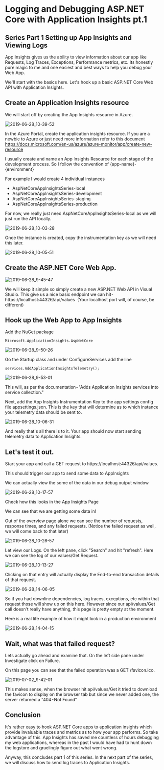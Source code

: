 # Logging and Debugging ASP.NET Core with Application Insights pt.1

## Series Part 1 Setting up App Insights and Viewing Logs

App Insights gives us the ability to view information about our app like Requests, Log Traces, Exceptions, Performance metrics, etc. Its honestly pure magic to me and one easiest and best ways to help you debug your Web App.

We'll start with the basics here. Let's hook up a basic ASP.NET Core Web API with Application Insights.

## Create an Application Insights resource

We will start off by creating the App Insights resource in Azure.

![2019-06-28_10-39-52](https://user-images.githubusercontent.com/27027488/60522937-7bb24000-9caf-11e9-937c-40be2bec374b.png)

In the Azure Portal, create the application insights resource. If you are a newbie to Azure or just need more information refer to this document https://docs.microsoft.com/en-us/azure/azure-monitor/app/create-new-resource

I usually create and name an App Insights Resource for each stage of the development process.
So I follow the convention of {app-name}-{environment}

For example I would create 4 individual instances

* AspNetCoreAppInsightsSeries-local
* AspNetCoreAppInsightsSeries-development
* AspNetCoreAppInsightsSeries-staging
* AspNetCoreAppInsightsSeries-production

For now, we really just need AspNetCoreAppInsightsSeries-local as we will just run the API locally.

![2019-06-28_10-03-28](https://user-images.githubusercontent.com/27027488/60522716-21b17a80-9caf-11e9-96e5-1a331b99dfa4.png)

Once the instance is created, copy the instrumentation key as we will need this later.

![2019-06-28_10-05-51](https://user-images.githubusercontent.com/27027488/60524026-6b9b6000-9cb1-11e9-96c4-51d2f99bd67e.png)

## Create the ASP.NET Core Web App.

![2019-06-28_9-45-47](https://user-images.githubusercontent.com/27027488/60522552-d5fed100-9cae-11e9-94d0-448b1eb50831.png)

We will keep it simple so simply create a new ASP.NET Web API in Visual Studio.
This give us a nice basic endpoint we can hit - https://localhost:44326/api/values 
(Your localhost port will, of course, be different)


## Hook up the Web App to App Insights

Add the NuGet package 

`Microsoft.ApplicationInsights.AspNetCore`

![2019-06-28_9-50-26](https://user-images.githubusercontent.com/27027488/60522662-0a728d00-9caf-11e9-949e-92526d891281.png)

Go the Startup class and under ConfigureServices add the line 

`services.AddApplicationInsightsTelemetry();`

![2019-06-28_9-53-01](https://user-images.githubusercontent.com/27027488/60522691-178f7c00-9caf-11e9-9c16-6e17b53398e0.png)

This will, as per the documentation - "Adds Application Insights services into service collection."

Next, add the App Insights Instrumentation Key to the app settings config file appsettings.json. This is the key that will determine as to which instance your telemetry data should be sent to.

![2019-06-28_10-06-31](https://user-images.githubusercontent.com/27027488/60522743-2e35d300-9caf-11e9-9b1e-4f955bbd86a8.png)

And really that's all there is to it. Your app should now start sending telemetry data to Application Insights.

## Let's test it out.

Start your app and call a GET request to https://localhost:44326/api/values.

This should trigger our app to send some data to AppInsights

We can actually view the some of the data in our debug output window

![2019-06-28_10-17-57](https://user-images.githubusercontent.com/27027488/60522888-6b9a6080-9caf-11e9-8e2c-df6bc950f346.png)

Check how this looks in the App Insights Page

We can see that we are getting some data in!

Out of the overview page alone we can see the number of requests, response times, and any failed requests. (Notice the failed request as well, we will come back to that later)

![2019-06-28_10-26-57](https://user-images.githubusercontent.com/27027488/60524053-79e97c00-9cb1-11e9-97fe-e6b9a2d8ccd6.png)


Let view our Logs. On the left pane, click "Search" and hit "refresh". Here we can see the log of our values/Get Request.

![2019-06-28_10-13-27](https://user-images.githubusercontent.com/27027488/60522834-54f40980-9caf-11e9-8b94-c8548b60aaa2.png)

Clicking on that entry will actually display the End-to-end transaction details of that request.

![2019-06-28_14-06-05](https://user-images.githubusercontent.com/27027488/60523014-997fa500-9caf-11e9-9906-17e79d97292c.png)

So if you had downline dependencies, log traces, exceptions, etc within that request those will show up on this here. However since our api/values/Get call doesn't really have anything, this page is pretty empty at the moment.

Here is a real life example of how it might look in a production environment

![2019-06-28_14-04-15](https://user-images.githubusercontent.com/27027488/60522971-8967c580-9caf-11e9-9aba-4f596cadd9a0.png)


## Wait, what was that failed request?

Lets actually go ahead and examine that. On the left side pane under Investigate click on Failure.

On this page you can see that the failed operation was a GET /favicon.ico.

![2019-07-02_9-42-01](https://user-images.githubusercontent.com/27027488/60523033-a3090d00-9caf-11e9-8582-0986a823889b.png)

This makes sense, when the browser hit api/values/Get it tried to download the favicon to display on the browser tab but since we never added one, the server returned a "404 - Not Found"

## Conclusion

It's rather easy to hook ASP.NET Core apps to application insights which provide invaluable traces and metrics as to how your app performs. So take advantage of this. App Insights has saved me countless of hours debugging my web applications, whereas in the past I would have had to hunt down the logstore and gruelingly figure out what went wrong.

Anyway, this concludes part 1 of this series. In the next part of the series, we will discuss how to send log traces to Application Insights.
